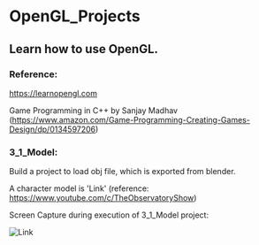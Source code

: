 # OpenGL_Projects

## Learn how to use OpenGL.

### Reference: 

https://learnopengl.com 

Game Programming in C++ by Sanjay Madhav (https://www.amazon.com/Game-Programming-Creating-Games-Design/dp/0134597206)


### 3_1_Model:

Build a project to load obj file, which is exported from blender.

A character model is 'Link' (reference: https://www.youtube.com/c/TheObservatoryShow)

Screen Capture during execution of 3_1_Model project:

![Link](https://github.com/ddooooo/OpenGL_Projects/blob/master/Screen_Capture/Link.png)

